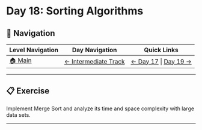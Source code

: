 # Day 18: Sorting Algorithms

## 🔗 Navigation

| Level Navigation | Day Navigation | Quick Links |
|------------------|----------------|-------------|
| [🏠 Main](../../README.md) | [← Intermediate Track](../README.md) | [← Day 17](../Day17/) \| [Day 19 →](../Day19/) |

---

## 📋 Exercise

Implement Merge Sort and analyze its time and space complexity with large data sets.

---

